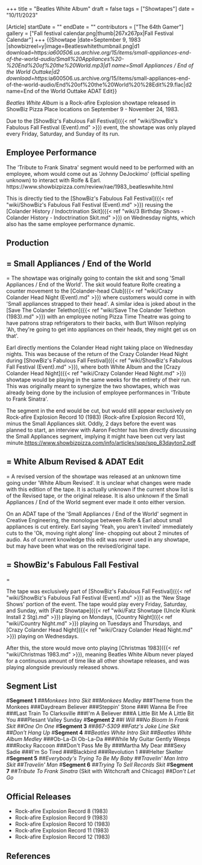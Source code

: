 +++
title = "Beatles White Album"
draft = false
tags = ["Showtapes"]
date = "10/11/2023"

[Article]
startDate = ""
endDate = ""
contributors = ["The 64th Gamer"]
gallery = ["Fall festival calendar.png|thumb|267x267px|Fall Festival Calendar"]
+++
{{Showtape
|date=September 9, 1983
|showbizreel=y|image=Beatleswhitethumbnail.png|d1 download=https:<i>ia600506.us.archive.org/15/items/small-appliances-end-of-the-world-audio/Small%20Appliances%20-%20End%20of%20the%20World.mp3|d1 name=Small Appliances / End of the World Outtake|d2 download=https:</i>ia600506.us.archive.org/15/items/small-appliances-end-of-the-world-audio/End%20of%20the%20World%20%28Edit%29.flac|d2 name=End of the World Outtake ADAT Edit}}

<i>Beatles White Album</i> is a Rock-afire Explosion showtape released in ShowBiz Pizza Place locations on September 9 - November 24, 1983.

Due to the [ShowBiz's Fabulous Fall Festival]({{< ref "wiki/ShowBiz's Fabulous Fall Festival (Event).md" >}}) event, the showtape was only played every Friday, Saturday, and Sunday of its run.

<h2> Employee Performance </h2>
The 'Tribute to Frank Sinatra' segment would need to be performed with an employee, whom would come out as 'Johnny DeJockimo' (official spelling unknown) to interact with Rolfe & Earl. <ref name=':0'>https://www.showbizpizza.com/review/rae/1983_beatleswhite.html</ref>

This is directly tied to the [ShowBiz's Fabulous Fall Festival]({{< ref "wiki/ShowBiz's Fabulous Fall Festival (Event).md" >}}) reusing the [Colander History / Indoctrination Skit]({{< ref "wiki/3 Birthday Shows - Colander History - Indoctrination Skit.md" >}}) on Wednesday nights, which also has the same employee performance dynamic.

<h2> Production </h2>

<h2>= Small Appliances / End of the World </h2>=
The showtape was originally going to contain the skit and song 'Small Appliances / End of the World'. The skit would feature Rolfe creating a counter movement to the [Colander-head Club]({{< ref "wiki/Crazy Colander Head Night (Event).md" >}}) where customers would come in with 'Small appliances strapped to their head'. A similar idea is joked about in the [Save The Colander Telethon]({{< ref "wiki/Save The Colander Telethon (1983).md" >}}) with an employee noting Pizza Time Theatre was going to have patrons strap refrigerators to their backs, with Burt Wilson replying 'Ah, they're going to get into appliances on their heads, they might get us on that'.

Earl directly mentions the Colander Head night taking place on Wednesday nights. This was because of the return of the Crazy Colander Head Night during [ShowBiz's Fabulous Fall Festival]({{< ref "wiki/ShowBiz's Fabulous Fall Festival (Event).md" >}}), where both White Album and the [Crazy Colander Head Night]({{< ref "wiki/Crazy Colander Head Night.md" >}}) showtape would be playing in the same weeks for the entirety of their run. This was originally meant to synergize the two showtapes, which was already being done by the inclusion of employee performances in 'Tribute to Frank Sinatra'.<ref name=':0' />

The segment in the end would be cut, but would still appear exclusively on Rock-afire Explosion Record 10 (1983) (Rock-afire Explosion Record 10), minus the Small Appliances skit.<ref name=':0' /> Oddly, 2 days before the event was planned to start, an interview with Aaron Fechter has him directly discussing the Small Appliances segment, implying it might have been cut very last minute.<ref>https://www.showbizpizza.com/info/articles/spp/spp_83dayton2.pdf</ref>

<h2>= White Album Revised & ADAT Edit </h2>=
A revised version of the showtape was released at an unknown time going under 'White Album Revised'. It is unclear what changes were made with this edition of the tape. It is actually unknown if the current show list is of the Revised tape, or the original release. It is also unknown if the Small Appliances / End of the World segment ever made it onto either version.

On an ADAT tape of the 'Small Appliances / End of the World' segment in Creative Engineering, the monologue between Rolfe & Earl about small appliances is cut entirely. Earl saying 'Yeah, you aren't invited' immediately cuts to the 'Ok, moving right along' line- chopping out about 2 minutes of audio. As of current knowledge this edit was never used in any showtape, but may have been what was on the revised/original tape.

<h2>= ShowBiz's Fabulous Fall Festival </h2>=

The tape was exclusively part of [ShowBiz's Fabulous Fall Festival]({{< ref "wiki/ShowBiz's Fabulous Fall Festival (Event).md" >}}) as the 'New Stage Shows' portion of the event. The tape would play every Friday, Saturday, and Sunday, with [Fatz Showtape]({{< ref "wiki/Fatz Showtape (Uncle Klunk Install 2 Stg).md" >}}) playing on Mondays, [Country Night]({{< ref "wiki/Country Night.md" >}}) playing on Tuesdays and Thursdays, and [Crazy Colander Head Night]({{< ref "wiki/Crazy Colander Head Night.md" >}}) playing on Wednesdays.

After this, the store would move onto playing [Christmas 1983]({{< ref "wiki/Christmas 1983.md" >}}), meaning Beatles White Album never played for a continuous amount of time like all other showtape releases, and was playing alongside previously released shows.

<h2>Segment List</h2>
#<b>Segment 1</b>
##<i>Monkees Intro Skit</i>
##<i>Monkees Medley</i>
###Theme from the Monkees
###Daydream Believer
###Steppin' Stone
###I Wanna Be Free
###Last Train To Clarksville
###I'm A Believer
###A Little Bit Me A Little Bit You
###Plesant Valley Sunday
#<b>Segment 2</b>
##<i>I Will</i>
##<i>No Bloom In Frank Skit</i>
##<i>One On One</i>
#<b>Segment 3</b>
##<i>867-5309</i>
##<i>Fatz's Joke Line Skit</i>
##<i>Don't Hang Up</i>
#<b>Segment 4</b>
##<i>Beatles White Intro Skit</i>
##<i>Beatles White Album Medley</i>
###Ob-La-Di Ob-La-Da
###While My Guitar Gently Weeps
###Rocky Raccoon
###Don't Pass Me By
###Martha My Dear
###Sexy Sadie
###I'm So Tired
###Blackbird
###Revolution 1
###Helter Skelter
#<b>Segment 5</b>
##<i>Everybody's Trying To Be My Baby</i>
##<i>Travelin' Man Intro Skit</i>
##<i>Travelin' Man</i>
#<b>Segment 6</b>
##<i>Trying To Sell Records Skit</i>
#<b>Segment 7</b>
##<i>Tribute To Frank Sinatra</i> (Skit with Witchcraft and Chicago)
##<i>Don't Let Go</i>

<h2> Official Releases </h2>

* Rock-afire Explosion Record 8 (1983)
* Rock-afire Explosion Record 9 (1983)
* Rock-afire Explosion Record 10 (1983)
* Rock-afire Explosion Record 11 (1983)
* Rock-afire Explosion Record 12 (1983)




<h2> References </h2>